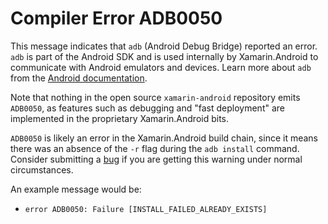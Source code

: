 # Compiler Error ADB0050

This message indicates that `adb` (Android Debug Bridge) reported an
error. `adb` is part of the Android SDK and is used internally by
Xamarin.Android to communicate with Android emulators and devices.
Learn more about `adb` from the [Android documentation][adb].

Note that nothing in the open source `xamarin-android` repository
emits `ADB0050`, as features such as debugging and "fast deployment"
are implemented in the proprietary Xamarin.Android bits.

`ADB0050` is likely an error in the Xamarin.Android build chain, since
it means there was an absence of the `-r` flag during the
`adb install` command. Consider submitting a [bug][bug] if you are
getting this warning under normal circumstances.

An example message would be:
- `error ADB0050: Failure [INSTALL_FAILED_ALREADY_EXISTS]`

[adb]: https://developer.android.com/studio/command-line/adb
[bug]: https://github.com/xamarin/xamarin-android/wiki/Submitting-Bugs,-Feature-Requests,-and-Pull-Requests
